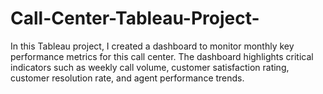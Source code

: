 # Call-Center-Tableau-Project-
In this Tableau project, I created a dashboard to monitor monthly key performance metrics for this call center. The dashboard highlights critical indicators such as weekly call volume, customer satisfaction rating, customer resolution rate, and agent performance trends.
